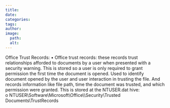 ```yaml
---
title: 
date: 
categories: 
tags: 
author: 
image:
  path: 
  alt: 
---
```

Office Trust Records: 
• Office trust records: these records trust relationships afforded to documents by a user 
when presented with a security warning. This is stored so a user is only required to grant 
permission the first time the document is opened. Used to identify document opened by 
the user and user interaction in trusting the file. And records information like file path, 
time the document was trusted, and which permission were granted. This is stored at 
the NTUSER.dat hive:  
o NTUSER\Software\Microsoft\Office\\\Security\Trusted 
Documents\TrustRecords 

